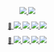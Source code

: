 
<!-- Accounts -->
<p align="center">
 <a href="https://discord.gg/RxzT89NFmt">
	 <img src="https://img.shields.io/badge/Discord-@corcc-44f.svg">
	</a>
 <a href="https://twitter.com/corcc_tweet">
	 <img src="https://img.shields.io/badge/Twitter-@corcc_tweet-48f.svg">
	</a>
</p>

<!-- Latest Confirmed Cases -->
<p align="center">
 <a href="http://ncov.mohw.go.kr/en">
  🦠
 </a>
 <a href="https://github.com/corcc/corcc">
  <img src="https://github.com/corcc/corcc/raw/use-recursive-save/badge/case/counter/confirmed.svg">
  <img src="https://github.com/corcc/corcc/raw/use-recursive-save/badge/case/counter/deaths.svg">
  <img src="https://github.com/corcc/corcc/raw/use-recursive-save/badge/case/counter/recovered.svg">
  <img src="https://github.com/corcc/corcc/raw/use-recursive-save/badge/case/counter/dataTime.svg">
	</a>
</p>

<!-- Latest Vaccinations -->
<p align="center">
 <a href="https://ncv.kdca.go.kr/eng">
  💉
	</a>
 <a href="https://github.com/corcc/corcc">
  <img src="https://github.com/corcc/corcc/raw/use-recursive-save/badge/vaccination/counter/today/firstCnt.svg">
  <img src="https://github.com/corcc/corcc/raw/use-recursive-save/badge/vaccination/counter/today/secondCnt.svg">
  <img src="https://github.com/corcc/corcc/raw/use-recursive-save/badge/vaccination/counter/today/thirdCnt.svg">
  <img src="https://github.com/corcc/corcc/raw/use-recursive-save/badge/vaccination/counter/today/dataTime.svg">
	</a>
</p>

